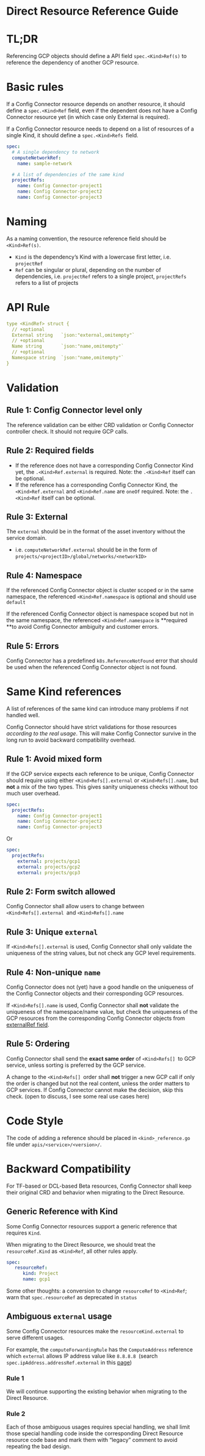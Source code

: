 # Direct Resource Reference Guide


# TL;DR

Referencing GCP objects should define a API field `spec.<Kind>Ref(s)` to reference the dependency of another GCP resource.  


# Basic rules

If a Config Connector resource depends on another resource, it should define a `spec.<Kind>Ref` field, even if the dependent does not have a Config Connector resource yet (in which case only External is required).

If a Config Connector resource needs to depend on a list of resources of a single Kind, it should define a `spec.<Kind>Refs `field.


```yaml
spec:
  # A single dependency to network 
  computeNetworkRef: 
    name: sample-network  

  # A list of dependencies of the same kind 
  projectRefs:
    name: Config Connector-project1
    name: Config Connector-project2
    name: Config Connector-project3 
```

# Naming

As a naming convention, the resource reference field should be `<Kind>Ref(s)`.

* `Kind` is the dependency’s Kind with a lowercase first letter, i.e. `projectRef`
* `Ref` can be singular or plural, depending on the number of dependencies, i.e. `projectRef` refers to a single project, `projectRefs` refers to a list of projects


# API Rule


```yaml
type <KindRef> struct {
  // +optional   
  External string   `json:"external,omitempty"`
  // +optional  
  Name string       `json:"name,omitempty"`
  // +optional
  Namespace string  `json:"name,omitempty"`
}
```

# Validation


## Rule 1: Config Connector level only

The reference validation can be either CRD validation or Config Connector controller check. It should not require GCP calls.


## Rule 2: Required fields

* If the reference does not have a corresponding Config Connector Kind yet, the `.<Kind>Ref.external` is required. Note: the `.<Kind>Ref` itself can be optional.
* If the reference has a corresponding Config Connector Kind, the `<Kind>Ref.external` and `<Kind>Ref.name` are `oneOf` required. Note: the `.<Kind>Ref` itself can be optional.

## Rule 3:  External

The `external` should be in the format of the asset inventory without the service domain.


* i.e. `computeNetworkRef.external` should be in the form of `projects/<projectID>/global/networks/<networkID>`


## Rule 4:  Namespace

If the referenced Config Connector object is cluster scoped or in the same namespace, the referenced `<Kind>Ref.namespace` is optional and should use `default`

If the referenced Config Connector object is namespace scoped but not in the same namespace, the referenced `<Kind>Ref.namespace` is **required **to avoid Config Connector ambiguity and customer errors.


## Rule 5:  Errors

Config Connector has a predefined `k8s.ReferenceNotFound` error that should be used when the referenced Config Connector object is not found.


# Same Kind references

A list of references of the same kind can introduce many problems if not handled well. 

Config Connector should have strict validations for those resources _according to the real usage_. This will make Config Connector survive in the long run to avoid backward compatibility overhead.  


## Rule 1: Avoid mixed form

If the GCP service expects each reference to be unique, Config Connector should require using either `<Kind>Refs[].external` or  `<Kind>Refs[].name`, but **not** a mix of the two types. This gives sanity uniqueness checks without too much user overhead.


```yaml
spec:
  projectRefs:
    name: Config Connector-project1
    name: Config Connector-project2
    name: Config Connector-project3 
```


Or


```yaml
spec:
  projectRefs:
    external: projects/gcp1
    external: projects/gcp2
    external: projects/gcp3
```


## Rule 2: Form switch allowed

Config Connector shall allow users to change between  `<Kind>Refs[].external `and  `<Kind>Refs[].name`


## Rule 3: Unique `external`

If `<Kind>Refs[].external` is used, Config Connector shall only validate the uniqueness of the string values, but not check any GCP level requirements. 


## Rule 4: Non-unique `name`

Config Connector does not (yet) have a good handle on the uniqueness of the Config Connector objects and their corresponding GCP resources. 

If `<Kind>Refs[].name` is used, Config Connector shall **not** validate the uniqueness of the namespace/name value, but check the uniqueness of the GCP resources from the corresponding Config Connector objects from [externalRef field](external-reference.md).


## Rule 5: Ordering

Config Connector shall send the **exact same order** of `<Kind>Refs[] `to GCP service, unless sorting is preferred by the GCP service.

A change to the `<Kind>Refs[] `order shall **not** trigger a new GCP call if only the order is changed but not the real content, unless the order matters to GCP services. If Config Connector cannot make the decision, skip this check. (open to discuss, I see some real use cases here) 


# Code Style

The code of adding a reference should be placed in `<kind>_reference.go` file under  `apis/<service>/<version>/`.


# Backward Compatibility

For TF-based or DCL-based Beta resources, Config Connector shall keep their original CRD and behavior when migrating to the Direct Resource.


## Generic Reference with Kind

Some Config Connector resources support a generic reference that requires `Kind`. 

When migrating to the Direct Resource, we should treat the `resourceRef.Kind` as `<Kind>Ref`, all other rules apply.


```yaml
spec:
   resourceRef:
      kind: Project
      name: gcp1
```

Some other thoughts: a conversion to change `resourceRef` to `<Kind>Ref`; warn that `spec.resourceRef` as deprecated in `status`


## Ambiguous `external` usage 

Some Config Connector resources make the `resourceKind.external` to serve different usages.

For example, the `computeForwardingRule` has the `ComputeAddress` reference which `external` allows IP address value like `8.8.8.8 `(search `spec.ipAddress.addressRef.external` in this [page](https://cloud.google.com/config-connector/docs/reference/resource-docs/compute/computeforwardingrule)) 


### Rule 1

We will continue supporting the existing behavior when migrating to the Direct Resource. 


### Rule 2

Each of those ambiguous usages requires special handling, we shall limit those special handling code inside the corresponding Direct Resource resource code base and mark them with “legacy” comment to avoid repeating the bad design. 

